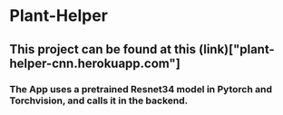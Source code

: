 # Plant-Helper

## This project can be found at this (link)["plant-helper-cnn.herokuapp.com"]

### The App uses a pretrained Resnet34 model in Pytorch and Torchvision, and calls it in the backend. 